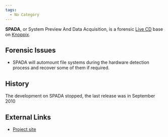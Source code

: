 ```yaml
---
tags:
  - No Category
---
```

**SPADA**, or System Preview And Data Acquisition, is a forensic [Live
CD](live_cd.md) base on [Knoppix](Knoppix "wikilink").

## Forensic Issues

- SPADA will automount file systems during the hardware detection
  process and recover some of them if required.

## History

The development on SPADA stopped, the last release was in September 2010

## External Links

- [Project site](http://spada-cd.info/)